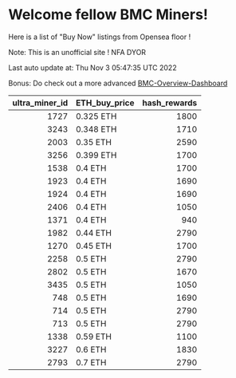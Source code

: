 # Welcome fellow BMC Miners!
Here is a list of "Buy Now" listings from Opensea floor !

Note: This is an unofficial site ! NFA DYOR

Last auto update at: Thu Nov  3 05:47:35 UTC 2022

Bonus: Do check out a more advanced [BMC-Overview-Dashboard](https://dune.com/defifunk/BMC-Overview-Dashboard)


|   ultra_miner_id | ETH_buy_price   |   hash_rewards |
|-----------------:|:----------------|---------------:|
|             1727 | 0.325 ETH       |           1800 |
|             3243 | 0.348 ETH       |           1710 |
|             2003 | 0.35 ETH        |           2590 |
|             3256 | 0.399 ETH       |           1700 |
|             1538 | 0.4 ETH         |           1700 |
|             1923 | 0.4 ETH         |           1690 |
|             1924 | 0.4 ETH         |           1690 |
|             2406 | 0.4 ETH         |           1050 |
|             1371 | 0.4 ETH         |            940 |
|             1982 | 0.44 ETH        |           2790 |
|             1270 | 0.45 ETH        |           1700 |
|             2258 | 0.5 ETH         |           2790 |
|             2802 | 0.5 ETH         |           1670 |
|             3435 | 0.5 ETH         |           1050 |
|              748 | 0.5 ETH         |           1690 |
|              714 | 0.5 ETH         |           2790 |
|              713 | 0.5 ETH         |           2790 |
|             1338 | 0.59 ETH        |           1100 |
|             3227 | 0.6 ETH         |           1830 |
|             2793 | 0.7 ETH         |           2790 |